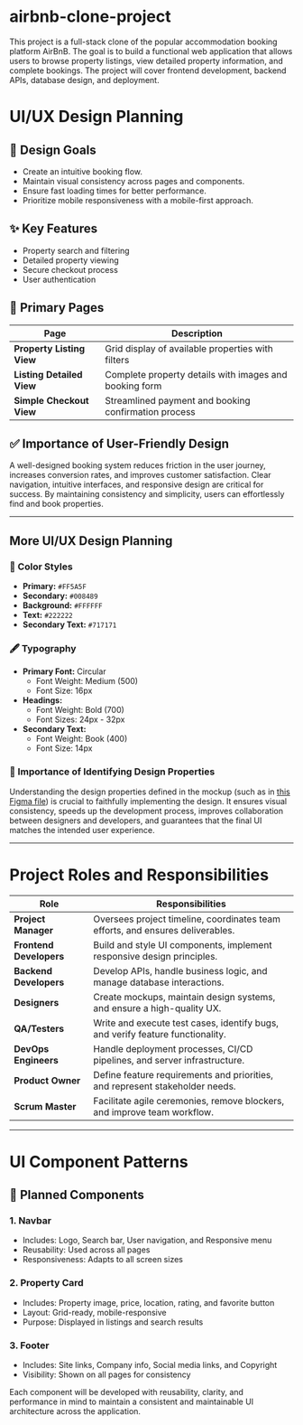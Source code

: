 # airbnb-clone-project
This project is a full-stack clone of the popular accommodation booking platform AirBnB. The goal is to build a functional web application that allows users to browse property listings, view detailed property information, and complete bookings. The project will cover frontend development, backend APIs, database design, and deployment.
# UI/UX Design Planning

## 🎯 Design Goals

- Create an intuitive booking flow.
- Maintain visual consistency across pages and components.
- Ensure fast loading times for better performance.
- Prioritize mobile responsiveness with a mobile-first approach.

## ✨ Key Features

- Property search and filtering
- Detailed property viewing
- Secure checkout process
- User authentication

## 📄 Primary Pages

| Page                  | Description                                                                |
|-----------------------|----------------------------------------------------------------------------|
| **Property Listing View** | Grid display of available properties with filters                          |
| **Listing Detailed View** | Complete property details with images and booking form                     |
| **Simple Checkout View**  | Streamlined payment and booking confirmation process                       |

## ✅ Importance of User-Friendly Design

A well-designed booking system reduces friction in the user journey, increases conversion rates, and improves customer satisfaction. Clear navigation, intuitive interfaces, and responsive design are critical for success. By maintaining consistency and simplicity, users can effortlessly find and book properties.

---

## More UI/UX Design Planning

### 🎨 Color Styles

- **Primary:** `#FF5A5F`
- **Secondary:** `#008489`
- **Background:** `#FFFFFF`
- **Text:** `#222222`
- **Secondary Text:** `#717171`

### 🖋️ Typography

- **Primary Font:** Circular
  - Font Weight: Medium (500)
  - Font Size: 16px
- **Headings:**
  - Font Weight: Bold (700)
  - Font Sizes: 24px - 32px
- **Secondary Text:**
  - Font Weight: Book (400)
  - Font Size: 14px

### 🧠 Importance of Identifying Design Properties

Understanding the design properties defined in the mockup (such as in [this Figma file](https://www.figma.com/design/E2BRqdPcKkrnX6hLGPto8Z/Project-Airbnb?node-id=1-4&p=f)) is crucial to faithfully implementing the design. It ensures visual consistency, speeds up the development process, improves collaboration between designers and developers, and guarantees that the final UI matches the intended user experience.

---

# Project Roles and Responsibilities

| Role               | Responsibilities                                                                 |
|--------------------|----------------------------------------------------------------------------------|
| **Project Manager** | Oversees project timeline, coordinates team efforts, and ensures deliverables.   |
| **Frontend Developers** | Build and style UI components, implement responsive design principles.         |
| **Backend Developers** | Develop APIs, handle business logic, and manage database interactions.         |
| **Designers**          | Create mockups, maintain design systems, and ensure a high-quality UX.        |
| **QA/Testers**         | Write and execute test cases, identify bugs, and verify feature functionality. |
| **DevOps Engineers**   | Handle deployment processes, CI/CD pipelines, and server infrastructure.       |
| **Product Owner**      | Define feature requirements and priorities, and represent stakeholder needs.   |
| **Scrum Master**       | Facilitate agile ceremonies, remove blockers, and improve team workflow.       |

---

# UI Component Patterns

## 🧩 Planned Components

### 1. **Navbar**
- Includes: Logo, Search bar, User navigation, and Responsive menu
- Reusability: Used across all pages
- Responsiveness: Adapts to all screen sizes

### 2. **Property Card**
- Includes: Property image, price, location, rating, and favorite button
- Layout: Grid-ready, mobile-responsive
- Purpose: Displayed in listings and search results

### 3. **Footer**
- Includes: Site links, Company info, Social media links, and Copyright
- Visibility: Shown on all pages for consistency

Each component will be developed with reusability, clarity, and performance in mind to maintain a consistent and maintainable UI architecture across the application.

